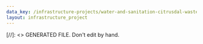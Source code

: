```yaml
---
data_key: /infrastructure-projects/water-and-sanitation-citrusdal-wastewater-treatment-works
layout: infrastructure_project
---
```

[//]: <> GENERATED FILE. Don't edit by hand.